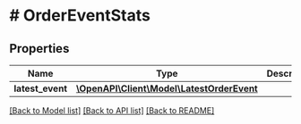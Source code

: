 # # OrderEventStats

## Properties

Name | Type | Description | Notes
------------ | ------------- | ------------- | -------------
**latest_event** | [**\OpenAPI\Client\Model\LatestOrderEvent**](LatestOrderEvent.md) |  | [optional] 

[[Back to Model list]](../../README.md#documentation-for-models) [[Back to API list]](../../README.md#documentation-for-api-endpoints) [[Back to README]](../../README.md)


